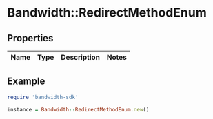 # Bandwidth::RedirectMethodEnum

## Properties

| Name | Type | Description | Notes |
| ---- | ---- | ----------- | ----- |

## Example

```ruby
require 'bandwidth-sdk'

instance = Bandwidth::RedirectMethodEnum.new()
```


